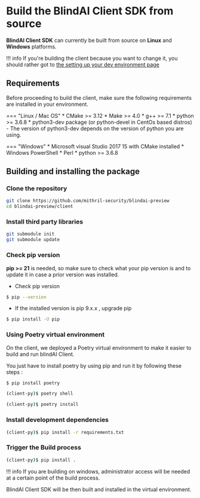 # Build the BlindAI Client SDK from source

**BlindAI Client SDK** can currently be built from source on **Linux** and **Windows** platforms.&#x20;

!!! info
    If you're building the client because you want to change it, you should rather got to [the setting up your dev environment page](../setting-up-your-dev-environment.md)

## Requirements

Before proceeding to build the client, make sure the following requirements are installed in your environment.&#x20;

=== "Linux / Mac OS"
    * CMake >= 3.12
    * Make >= 4.0
    * g++ >= 7.1
    * python >= 3.6.8
    * python3-dev package (or python-devel in CentOs based distros) - The version of python3-dev depends on the version of python you are using.


=== "Windows"
    * Microsoft visual Studio 2017 15 with CMake installed
    * Windows PowerShell
    * Perl
    * python >= 3.6.8



## Building and installing the package

### **Clone the repository**

```bash
git clone https://github.com/mithril-security/blindai-preview
cd blindai-preview/client
```

### Install third party libraries

```bash
git submodule init
git submodule update
```

### Check pip version


**pip >= 21** is needed, so make sure to check what your pip version is and to update it in case a prior version was installed.

* Check pip version

```bash
$ pip --version
```

* If the installed version is pip 9.x.x , upgrade pip

```bash
$ pip install -U pip
```

### Using Poetry virtual environment 

On the client, we deployed a Poetry virtual environment to make it easier to build and run blindAI Client. 

You just have to install poetry by using pip and run it by following these steps :


```bash
$ pip install poetry 

(client-py)$ poetry shell 

(client-py)$ poetry install

```






### Install development dependencies

```bash
(client-py)$ pip install -r requirements.txt
```

### Trigger the Build process

```bash
(client-py)$ pip install . 
```

!!! info
    If you are building on windows, administrator access will be needed at a certain point of the build process.

BlindAI Client SDK will be then built and installed in the virtual environment.
